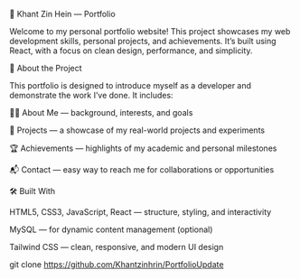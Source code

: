 🌟 Khant Zin Hein — Portfolio

Welcome to my personal portfolio website!
This project showcases my web development skills, personal projects, and achievements. It’s  built using React, with a focus on clean design, performance, and simplicity.

🚀 About the Project

This portfolio is designed to introduce myself as a developer and demonstrate the work I’ve done.
It includes:

🧑‍💻 About Me — background, interests, and goals

💼 Projects — a showcase of my real-world projects and experiments

🏆 Achievements — highlights of my academic and personal milestones

📬 Contact — easy way to reach me for collaborations or opportunities

🛠️ Built With

HTML5, CSS3, JavaScript, React — structure, styling, and interactivity

MySQL — for dynamic content management (optional)

Tailwind CSS — clean, responsive, and modern UI design 

git clone https://github.com/Khantzinhrin/PortfolioUpdate
